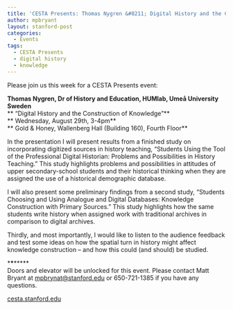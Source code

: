 ```yaml
---
title: 'CESTA Presents: Thomas Nygren &#8211; Digital History and the Construction of Knowledge'
author: mpbryant
layout: stanford-post
categories:
  - Events
tags:
  - CESTA Presents
  - digital history
  - knowledge
---
```

Please join us this week for a CESTA Presents event:

**Thomas Nygren, Dr of History and Education, HUMlab, Umeå University Sweden**  
** &#8220;Digital History and the Construction of Knowledge&#8221;**  
** Wednesday, August 29th, 3-4pm**  
** Gold & Honey, Wallenberg Hall (Building 160), Fourth Floor**

In the presentation I will present results from a finished study on incorporating digitized sources in history teaching, &#8220;Students Using the Tool of the Professional Digital Historian: Problems and Possibilities in History Teaching.&#8221; This study highlights problems and possibilities in attitudes of upper secondary-school students and their historical thinking when they are assigned the use of a historical demographic database.

I will also present some preliminary findings from a second study, &#8220;Students Choosing and Using Analogue and Digital Databases: Knowledge Construction with Primary Sources.&#8221; This study highlights how the same students write history when assigned work with traditional archives in comparison to digital archives.

Thirdly, and most importantly, I would like to listen to the audience feedback and test some ideas on how the spatial turn in history might affect knowledge construction &#8211; and how this could (and should) be studied.

\***\***\*****  
Doors and elevator will be unlocked for this event. Please contact Matt Bryant at mpbrynat@stanford.edu or 650-721-1385 if you have any questions.

<a href="cesta.stanford.edu" target="_blank">cesta.stanford.edu</a>
